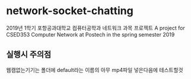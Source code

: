 # network-socket-chatting
2019년 1학기 포항공과대학교 컴퓨터공학과 네트워크 과목 프로젝트
A project for CSED353 Computer Network at Postech in the spring semester 2019 

## 실행시 주의점
웹캠없는기기는 폴더에 default라는 이름의 아무 mp4파일 넣은다음에 테스트할것
